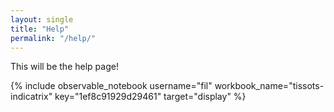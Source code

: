 ```yaml
---
layout: single
title: "Help"
permalink: "/help/"
---
```


This will be the help page!

{% include observable_notebook username="fil" workbook_name="tissots-indicatrix" key="1ef8c91929d29461" target="display" %}